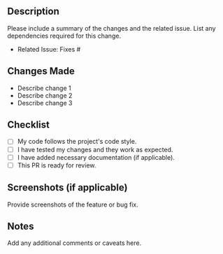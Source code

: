 ## Description
Please include a summary of the changes and the related issue. List any dependencies required for this change.

- Related Issue: Fixes #<issue-number>

## Changes Made
- Describe change 1
- Describe change 2
- Describe change 3

## Checklist
- [ ] My code follows the project's code style.
- [ ] I have tested my changes and they work as expected.
- [ ] I have added necessary documentation (if applicable).
- [ ] This PR is ready for review.

## Screenshots (if applicable)
Provide screenshots of the feature or bug fix.

## Notes
Add any additional comments or caveats here.
